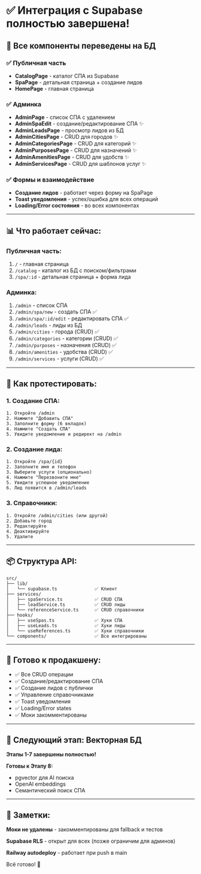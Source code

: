 # ✅ Интеграция с Supabase полностью завершена!

## 🎉 Все компоненты переведены на БД

### ✅ Публичная часть
- **CatalogPage** - каталог СПА из Supabase
- **SpaPage** - детальная страница + создание лидов
- **HomePage** - главная страница

### ✅ Админка
- **AdminPage** - список СПА с удалением
- **AdminSpaEdit** - создание/редактирование СПА ✨
- **AdminLeadsPage** - просмотр лидов из БД
- **AdminCitiesPage** - CRUD для городов ✨
- **AdminCategoriesPage** - CRUD для категорий ✨
- **AdminPurposesPage** - CRUD для назначений ✨
- **AdminAmenitiesPage** - CRUD для удобств ✨
- **AdminServicesPage** - CRUD для шаблонов услуг ✨

### ✅ Формы и взаимодействие
- **Создание лидов** - работает через форму на SpaPage
- **Toast уведомления** - успех/ошибка для всех операций
- **Loading/Error состояния** - во всех компонентах

---

## 📊 Что работает сейчас:

### Публичная часть:
1. `/` - главная страница
2. `/catalog` - каталог из БД с поиском/фильтрами
3. `/spa/:id` - детальная страница + форма лида

### Админка:
1. `/admin` - список СПА
2. `/admin/spa/new` - создать СПА ✅
3. `/admin/spa/:id/edit` - редактировать СПА ✅
4. `/admin/leads` - лиды из БД
5. `/admin/cities` - города (CRUD) ✅
6. `/admin/categories` - категории (CRUD) ✅
7. `/admin/purposes` - назначения (CRUD) ✅
8. `/admin/amenities` - удобства (CRUD) ✅
9. `/admin/services` - услуги (CRUD) ✅

---

## 🧪 Как протестировать:

### 1. Создание СПА:
```
1. Откройте /admin
2. Нажмите "Добавить СПА"
3. Заполните форму (6 вкладок)
4. Нажмите "Создать СПА"
5. Увидите уведомление и редирект на /admin
```

### 2. Создание лида:
```
1. Откройте /spa/{id}
2. Заполните имя и телефон
3. Выберите услуги (опционально)
4. Нажмите "Перезвоните мне"
5. Увидите успешное уведомление
6. Лид появится в /admin/leads
```

### 3. Справочники:
```
1. Откройте /admin/cities (или другой)
2. Добавьте город
3. Редактируйте
4. Деактивируйте
5. Удалите
```

---

## 📦 Структура API:

```
src/
├── lib/
│   └── supabase.ts              ✅ Клиент
├── services/
│   ├── spaService.ts            ✅ CRUD СПА
│   ├── leadService.ts           ✅ CRUD лиды
│   └── referenceService.ts      ✅ CRUD справочники
├── hooks/
│   ├── useSpas.ts               ✅ Хуки СПА
│   ├── useLeads.ts              ✅ Хуки лиды
│   └── useReferences.ts         ✅ Хуки справочники
└── components/                  ✅ Все интегрированы
```

---

## 🎯 Готово к продакшену:

- ✅ Все CRUD операции
- ✅ Создание/редактирование СПА
- ✅ Создание лидов с публички
- ✅ Управление справочниками
- ✅ Toast уведомления
- ✅ Loading/Error states
- ✅ Моки закомментированы

---

## 🚀 Следующий этап: Векторная БД

**Этапы 1-7 завершены полностью!**

**Готовы к Этапу 8:**
- pgvector для AI поиска
- OpenAI embeddings
- Семантический поиск СПА

---

## 📝 Заметки:

**Моки не удалены** - закомментированы для fallback и тестов

**Supabase RLS** - открыт для всех (позже ограничим для админов)

**Railway autodeploy** - работает при push в main

Всё готово! 🎉

